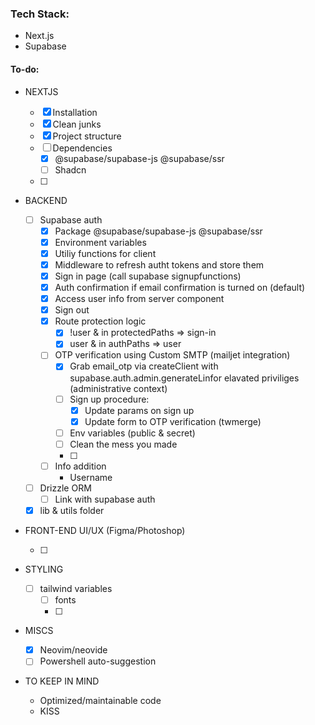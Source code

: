 ### Tech Stack:

- Next.js
- Supabase


#### To-do:

- NEXTJS

  - [x] Installation
  - [x] Clean junks
  - [x] Project structure
  - [ ] Dependencies
    - [x] @supabase/supabase-js @supabase/ssr
    - [ ] Shadcn
  - [ ] 

- BACKEND

  - [ ] Supabase auth
    - [x] Package @supabase/supabase-js @supabase/ssr
    - [x] Environment variables
    - [x] Utiliy functions for client
    - [x] Middleware to refresh autht tokens and store them
    - [x] Sign in page (call supabase signupfunctions)
    - [x] Auth confirmation if email confirmation is turned on (default)
    - [x] Access user info from server component
    - [x] Sign out
    - [x] Route protection logic
      - [x] !user & in protectedPaths => sign-in 
      - [x] user & in authPaths => user
    - [ ] OTP verification using Custom SMTP (mailjet integration)
      - [x] Grab email_otp via createClient with supabase.auth.admin.generateLinfor elavated priviliges (administrative context)
      - [ ] Sign up procedure:
        - [x] Update params on sign up
        - [x] Update form to OTP verification (twmerge)
      - [ ] Env variables (public & secret)
      - [ ] Clean the mess you made
      - [ ] 
    - [ ] Info addition
      - Username
  - [ ] Drizzle ORM
    - [ ] Link with supabase auth
  - [x] lib & utils folder

- FRONT-END UI/UX (Figma/Photoshop)

  - [ ]

- STYLING

  - [ ] tailwind variables
    - [ ] fonts
    - [ ]

- MISCS

  - [x] Neovim/neovide
  - [ ] Powershell auto-suggestion

- TO KEEP IN MIND

  - Optimized/maintainable code
  - KISS

